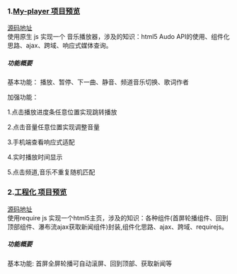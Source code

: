 ### 1.[My-player 项目预览](http://flysasa.top/project/1%20My-player/index.html)
[源码地址](https://github.com/FLYSASA/project/tree/master/1%20My-player)   
使用原生 js 实现一个 音乐播放器，涉及的知识：html5 Audo API的使用、组件化思路、ajax、跨域、响应式媒体查询。 

##### 功能概要

基本功能：
播放、暂停、下一曲、静音、频道音乐切换、歌词作者

加强功能：

  1.点击播放进度条任意位置实现跳转播放
  
  2.点击音量任意位置实现调整音量
  
  3.手机端查看响应式适配
  
  4.实时播放时间显示
  
 5.点击频道,音乐不重复随机匹配
 
 
 ### 2.[工程化 项目预览](http://flysasa.top/project//前端工程化/demo_requireJs/www/index.html)
 [源码地址](https://github.com/FLYSASA/project/tree/master/%E5%89%8D%E7%AB%AF%E5%B7%A5%E7%A8%8B%E5%8C%96/demo_requireJs/www)  
使用require js 实现一个html5主页，涉及的知识：各种组件(首屏轮播组件、回到顶部组件、瀑布流ajax获取新闻组件)封装,组件化思路、ajax、跨域、requirejs。 

##### 功能概要
基本功能:
首屏全屏轮播可自动滚屏、回到顶部、获取新闻等
  

